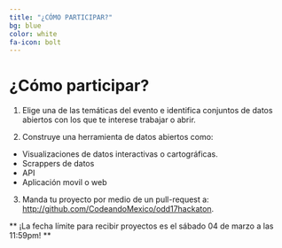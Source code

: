 ```yaml
---
title: "¿CÓMO PARTICIPAR?"
bg: blue
color: white
fa-icon: bolt
---
```


# ¿Cómo participar?

1. Elige una de las temáticas del evento e identifica conjuntos de datos abiertos con los que te interese trabajar o abrir.

2. Construye una herramienta de datos abiertos como:
  * Visualizaciones de datos interactivas o cartográficas.
  * Scrappers de datos
  * API
  * Aplicación movil o web

3. Manda tu proyecto por medio de un pull-request a: http://github.com/CodeandoMexico/odd17hackaton.

** ¡La fecha límite para recibir proyectos es el sábado 04 de marzo a las 11:59pm! **